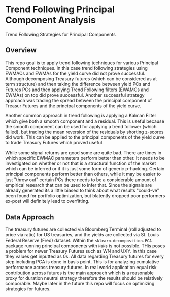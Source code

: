 # Trend Following Principal Component Analysis
Trend Following Strategies for Principal Components

## Overview
This repo goal is to apply trend following techniques for various Principal Component techniques. In this case trend following strategies using EWMACs and EWMAs for the yield curve did not prove successful. Although decomposing Treasury futures (which can be considered as at term structure) and then taking the difference between yield PCs and Futures PCs and then applying Trend Following filters (EWAMCs and EWMAs) on top did prove successful. Another successful strategy approach was trading the spread between the principal component of Treasur Futures and the principal components of the yield curve.

Another common approach in trend following is applying a Kalman Filter which give both a smooth component and a residual. This is useful because the smooth component can be used for applying a trend follower (which failed), but trading the mean reversion of the residuals by shorting z-scores did work. This can be applied to the principal components of the yield curve to trade Treasury Futures which proved useful.

While some signal returns are good some are quite bad. There are times in which specific EWMAC parameters perform better than other. It needs to be investigated on whether or not that is a structural function of the market which can be inferred or if it is just some form of generic p-hacking. Certain principal components perform better than others, while it may be easier to just "throw out" certain PCs there needs to be a considerable amount of empirical research that can be used to infer that. Since the signals are already generated its a little biased to think about what results "could-ve" been found for portfolio optimization, but blatently dropped poor performers ex-post will definitely lead to overfitting.

## Data Approach
The treasury futures are collected via Bloomberg Terminal (roll adjusted to price via ratio) for US treasuries, and the yields are collected via St. Louis Federal Reserve (Fred) dataset. Within the ```sklearn.decomposition.PCA``` package running principal components with ```NaNs``` is not possible. THis poses a problem for newer Treasury Futures such as WN and UXY. In this case they values get inputted as 0s. All data regarding Treasury futures for every step including PCA is done in basis point. This is for analyzing cumulative performance across treasury futures. In real world application equal risk contribution across futures is the main approach which is a reasonable proxy for duration neutral strategy therefore the results should be relatively comporable. Maybe later in the future this repo will focus on optimizing strategies for futures. 
